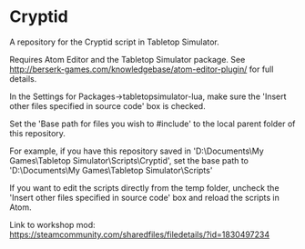 # Cryptid

A repository for the Cryptid script in Tabletop Simulator.

Requires Atom Editor and the Tabletop Simulator package. See http://berserk-games.com/knowledgebase/atom-editor-plugin/ for full details.

In the Settings for Packages->tabletopsimulator-lua, make sure the 'Insert other files specified in source code' box is checked.

Set the 'Base path for files you wish to #include' to the local parent folder of this repository.

For example, if you have this repository saved in 'D:\Documents\My Games\Tabletop Simulator\Scripts\Cryptid', set the base path to 'D:\Documents\My Games\Tabletop Simulator\Scripts'

If you want to edit the scripts directly from the temp folder, uncheck the 'Insert other files specified in source code' box and reload the scripts in Atom.

Link to workshop mod:
https://steamcommunity.com/sharedfiles/filedetails/?id=1830497234
